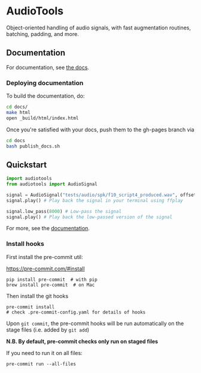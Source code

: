 # AudioTools

Object-oriented handling of audio signals, with fast augmentation routines, batching, padding, and more.

## Documentation

For documentation, see [the docs](https://descriptinc.github.io/audiotools/).

### Deploying documentation

To build the documentation, do:

```bash
cd docs/
make html
open _build/html/index.html
```

Once you're satisfied with your docs, push them to the gh-pages branch via

```bash
cd docs
bash publish_docs.sh
```

## Quickstart

```python
import audiotools
from audiotools import AudioSignal

signal = AudioSignal("tests/audio/spk/f10_script4_produced.wav", offset=5, duration=5)
signal.play() # Play back the signal in your terminal using ffplay

signal.low_pass(8000) # Low-pass the signal
signal.play() # Play back the low-passed version of the signal
```

For more, see the [documentation](##Documentation).

### Install hooks

First install the pre-commit util:

https://pre-commit.com/#install

    pip install pre-commit  # with pip
    brew install pre-commit  # on Mac

Then install the git hooks

    pre-commit install
    # check .pre-commit-config.yaml for details of hooks

Upon `git commit`, the pre-commit hooks will be run automatically on the stage files (i.e. added by `git add`)

**N.B. By default, pre-commit checks only run on staged files**

If you need to run it on all files:

    pre-commit run --all-files
